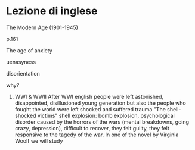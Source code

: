 # Lezione di inglese

The Modern Age  (1901-1945)

p.161

The age of anxiety  

uenasyness

disorientation

why?
1. WWI & WWII
After WWI english people were left astonished, disappointed, disillusioned young generation but also the people who fought the world were left shocked and suffered trauma
"The shell-shocked victims" shell explosion: bomb explosion, psychological disorder caused by the horrors of the wars (mental breakdowns, going crazy, depression), difficult to recover, they felt guilty, they felt responsive to the tagedy of the war. In one of the novel by Virginia Woolf we will study
<!--stackedit_data:
eyJoaXN0b3J5IjpbLTgxNzI1NjI1MV19
-->